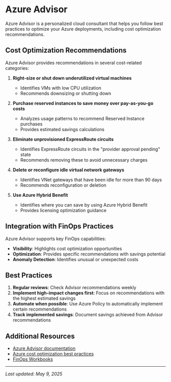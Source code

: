 # Azure Advisor

Azure Advisor is a personalized cloud consultant that helps you follow best practices to optimize your Azure deployments, including cost optimization recommendations.

## Cost Optimization Recommendations

Azure Advisor provides recommendations in several cost-related categories:

1. **Right-size or shut down underutilized virtual machines**
   - Identifies VMs with low CPU utilization
   - Recommends downsizing or shutting down

2. **Purchase reserved instances to save money over pay-as-you-go costs**
   - Analyzes usage patterns to recommend Reserved Instance purchases
   - Provides estimated savings calculations

3. **Eliminate unprovisioned ExpressRoute circuits**
   - Identifies ExpressRoute circuits in the "provider approval pending" state
   - Recommends removing these to avoid unnecessary charges

4. **Delete or reconfigure idle virtual network gateways**
   - Identifies VNet gateways that have been idle for more than 90 days
   - Recommends reconfiguration or deletion

5. **Use Azure Hybrid Benefit**
   - Identifies where you can save by using Azure Hybrid Benefit
   - Provides licensing optimization guidance

## Integration with FinOps Practices

Azure Advisor supports key FinOps capabilities:

- **Visibility**: Highlights cost optimization opportunities
- **Optimization**: Provides specific recommendations with savings potential
- **Anomaly Detection**: Identifies unusual or unexpected costs

## Best Practices

1. **Regular reviews**: Check Advisor recommendations weekly
2. **Implement high-impact changes first**: Focus on recommendations with the highest estimated savings
3. **Automate when possible**: Use Azure Policy to automatically implement certain recommendations
4. **Track implemented savings**: Document savings achieved from Advisor recommendations

## Additional Resources

- [Azure Advisor documentation](https://learn.microsoft.com/en-us/azure/advisor/advisor-overview)
- [Azure cost optimization best practices](../best-practices/azure-cost-optimization.md)
- [FinOps Workbooks](../toolkit/workbooks.md)

---

_Last updated: May 9, 2025_
